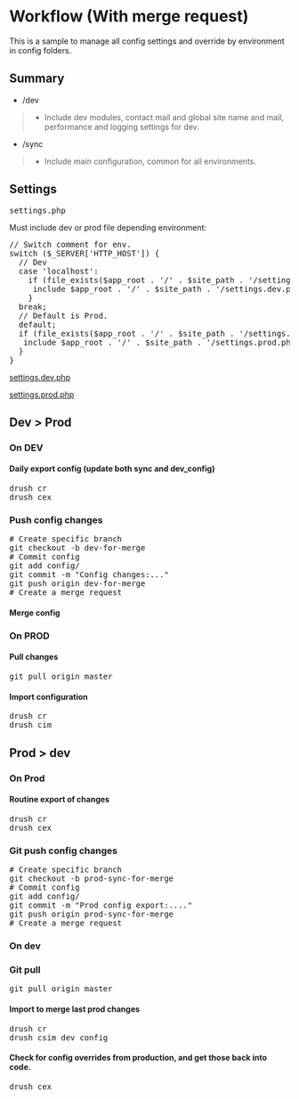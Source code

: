 # Workflow (With merge request)

This is a sample to manage all config settings and override by environment in config folders.

## Summary

* /dev
> * Include dev modules, contact mail and global site name and mail, performance and logging settings for dev.

* /sync
> * Include main configuration, common for all environments.

## Settings
<pre>
settings.php
</pre>

Must include dev or prod file depending environment:
<pre>
// Switch comment for env.
switch ($_SERVER['HTTP_HOST']) {
  // Dev
  case 'localhost':
    if (file_exists($app_root . '/' . $site_path . '/settings.dev.php')) {
     include $app_root . '/' . $site_path . '/settings.dev.php';
    }
  break;
  // Default is Prod.
  default;
  if (file_exists($app_root . '/' . $site_path . '/settings.prod.php')) {
   include $app_root . '/' . $site_path . '/settings.prod.php';
  }
}
</pre>

[settings.dev.php](../web/sites/default/settings.dev.php)

[settings.prod.php](../web/sites/default/settings.prod.php)

## Dev > Prod

### On DEV

#### Daily export config (update both sync and dev_config)
<pre>
drush cr
drush cex
</pre>

### Push config changes
<pre>
# Create specific branch
git checkout -b dev-for-merge
# Commit config
git add config/
git commit -m "Config changes:..."
git push origin dev-for-merge
# Create a merge request
</pre>

#### Merge config

### On PROD

#### Pull changes
<pre>
git pull origin master
</pre>

#### Import configuration
<pre>
drush cr
drush cim
</pre>

## Prod > dev

### On Prod

#### Routine export of changes
<pre>
drush cr
drush cex
</pre>

### Git push config changes
<pre>
# Create specific branch
git checkout -b prod-sync-for-merge
# Commit config
git add config/
git commit -m "Prod config export:...."
git push origin prod-sync-for-merge
# Create a merge request
</pre>

### On dev

### Git pull
<pre>
git pull origin master
</pre>

#### Import to merge last prod changes
<pre>
drush cr
drush csim dev_config
</pre>

#### Check for config overrides from production, and get those back into code.
<pre>drush cex</pre>
